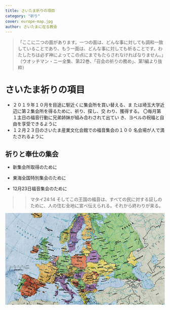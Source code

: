 ```yaml
---
title: さいたま祈りの項目
category: "祈り"
cover: europe-map.jpg
author: さいたまに在る教会
---
```




>「ここに二つの面があります。一つの面は、どんな事に対しても調和一致していることであり、もう一面は、どんな事に対しても祈ることです。わたしたちは必ず神によってこの点にまでもたらされなければなりません。」（ウオッチマン・ニー全集、第22巻、「召会の祈りの務め」、第1編より抜粋）


# さいたま祈りの項目

- ２０１９年１０月を目途に駅近くに集会所を買い替える、ま たは埼玉大学近辺に第２集会所を得るために、祈り、探し、交 わり、獲得する。
〇毎月第１主日の福音行動に兄弟姉妹が組み合わされて出てい き、ヨベルの祝福と自由を享受できるように  
- １２月２３日のさいたま産業文化会館での福音集会の１００ 名会場が人で満たされるように

## 祈りと奉仕の集会

- 新集会所取得のために

- 東海全国特別集会のために

- 12月23日福音集会のために

>> マタイ24:14 そしてこの王国の福音は、すべての民に対する証しのために、人の住む全地に宣べ伝えられる。それから終わりが来る。

![test](./europe-map.jpg)